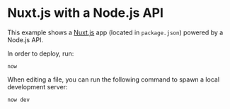 # Nuxt.js with a Node.js API

This example shows a [Nuxt.js](https://nuxtjs.org/) app (located in `package.json`) powered by a Node.js API.

In order to deploy, run:

```
now
```

When editing a file, you can run the following command to spawn a local development server:

```
now dev
```
